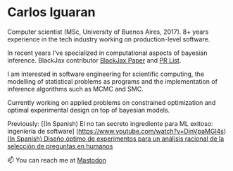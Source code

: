 # Carlos Iguaran

Computer scientist (MSc, University of Buenos Aires, 2017). 8+ years experience in the tech industry working on production-level software. 

In recent years I've specialized in computational aspects of bayesian inference. BlackJax contributor [BlackJax Paper](https://arxiv.org/abs/2402.10797) and [PR List](https://github.com/users/ciguaran/projects/1). 

I am interested in software engineering for scientific computing, the modelling of statistical problems as programs and the implementation of inference algorithms such as MCMC and SMC.

Currently working on applied problems on constrained optimization and optimal experimental design on top of bayesian models.

Previously:
[(In Spanish) El no tan secreto ingrediente para ML exitoso: ingeniería de software] (https://www.youtube.com/watch?v=DjnVpaMGl4s)
[(In Spanish) Diseño óptimo de experimentos para un análisis racional de la selección de preguntas en humanos](http://gestion.dc.uba.ar/media/academic/grade/thesis/iguaran.pdf)


📫 You can reach me at <a rel="me" href="https://bayes.club/@charleemos">Mastodon</a>
